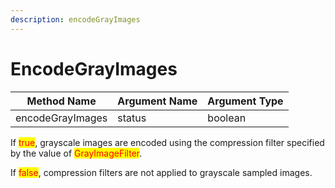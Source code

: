 ```yaml
---
description: encodeGrayImages
---
```


# EncodeGrayImages

| Method Name      | Argument Name | Argument Type |
| ---------------- | ------------- | ------------- |
| encodeGrayImages | status        | boolean       |

If <mark style="color:red;">true</mark>, grayscale images are encoded using the compression filter specified by the value of <mark style="color:red;">GrayImageFilter</mark>.

If <mark style="color:red;">false</mark>, compression filters are not applied to grayscale sampled images.



